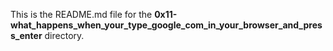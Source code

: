 This is the README.md file for the **0x11-what_happens_when_your_type_google_com_in_your_browser_and_press_enter** directory.
